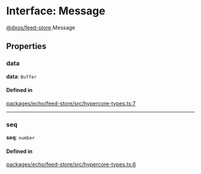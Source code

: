 # Interface: Message

[@dxos/feed-store](../modules/dxos_feed_store.md).Message

## Properties

### data

 **data**: `Buffer`

#### Defined in

[packages/echo/feed-store/src/hypercore-types.ts:7](https://github.com/dxos/dxos/blob/db8188dae/packages/echo/feed-store/src/hypercore-types.ts#L7)

___

### seq

 **seq**: `number`

#### Defined in

[packages/echo/feed-store/src/hypercore-types.ts:6](https://github.com/dxos/dxos/blob/db8188dae/packages/echo/feed-store/src/hypercore-types.ts#L6)
